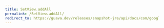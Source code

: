 ```yaml
---
title: SetView.addAll
permalink: /SetView.addAll/
redirect_to: https://guava.dev/releases/snapshot-jre/api/docs/com/google/common/collect/Sets.SetView.html#addAll-java.util.Collection-
---
```

